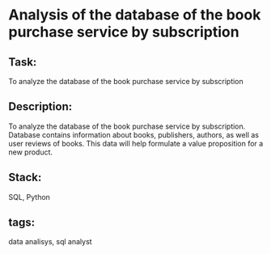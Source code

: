 # Analysis of the database of the book purchase service by subscription

## Task:
To analyze the database of the book purchase service by subscription

## Description:
To analyze the database of the book purchase service by subscription. Database contains information about books, publishers, authors, as well as user reviews of books. This data will help formulate a value proposition for a new product.

## Stack:
SQL, Python

## tags:
data analisys, sql analyst
